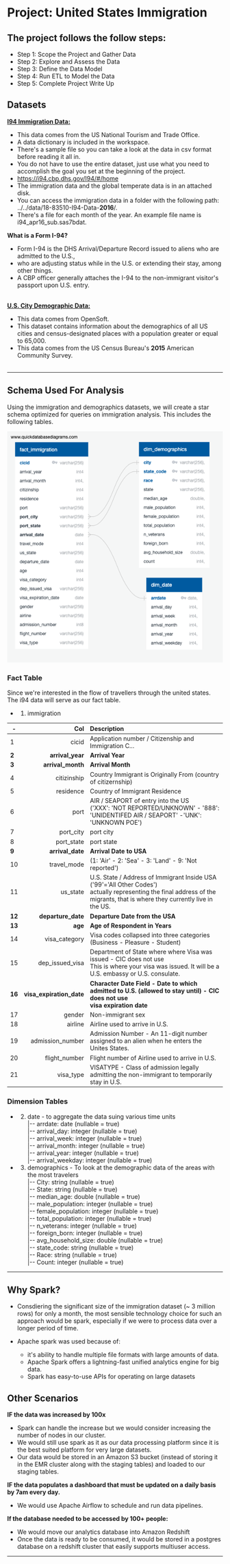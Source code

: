 # Project: United States Immigration

## The project follows the follow steps:
- Step 1: Scope the Project and Gather Data
- Step 2: Explore and Assess the Data
- Step 3: Define the Data Model
- Step 4: Run ETL to Model the Data
- Step 5: Complete Project Write Up

## Datasets
<a href='https://travel.trade.gov/research/reports/i94/historical/2016.html'><b>I94 Immigration Data:</b></a>
- This data comes from the US National Tourism and Trade Office. 
- A data dictionary is included in the workspace. 
- There's a sample file so you can take a look at the data in csv format before reading it all in. 
- You do not have to use the entire dataset, just use what you need to accomplish the goal you set at the beginning of the project.
- https://i94.cbp.dhs.gov/I94/#/home
- The immigration data and the global temperate data is in an attached disk.
- You can access the immigration data in a folder with the following path: ../../data/18-83510-I94-Data-**2016**/. 
- There's a file for each month of the year. An example file name is i94_apr16_sub.sas7bdat.

**What is a Form I-94?**
- Form I-94 is the DHS Arrival/Departure Record issued to aliens who are admitted to the U.S.,
- who are adjusting status while in the U.S. or extending their stay, among other things. 
- A CBP officer generally attaches the I-94 to the non-immigrant visitor's passport upon U.S. entry.
<br><br>

<a href='https://public.opendatasoft.com/explore/dataset/us-cities-demographics/export/'><b>U.S. City Demographic Data:</b></a>
- This data comes from OpenSoft. 
- This dataset contains information about the demographics of all US cities and census-designated places with a population greater or equal to 65,000. 
- This data comes from the US Census Bureau's **2015** American Community Survey.
<br><br>

***

## Schema Used For Analysis

Using the immigration and demographics datasets, we will create a star schema optimized for queries on immigration analysis. This includes the following tables.

<img alt="SCHEMA" src="US-Immigration-Schema.png" />

### Fact Table
Since we're interested in the flow of travellers through the united states. The i94 data will serve as our fact table. 

- 1. immigration 

| - | Col | Description|
| --- | ---: | :---| 
|1|cicid|Application number / Citizenship and Immigration C...|
|**2**|**arrival_year**|**Arrival Year**|
|**3**|**arrival_month**|**Arrival Month**|
|4|citizinship|Country Immigrant is Originally From (country of citizernship)|
|5|residence|Country of Immigrant Residence|
|6|port|AIR / SEAPORT of entry into the US<br> ('XXX': 'NOT REPORTED/UNKNOWN' - '888': 'UNIDENTIFED AIR / SEAPORT' -'UNK': 'UNKNOWN POE')|
|7|port_city| port city |
|8|port_state| port state |
|**9**|**arrival_date**|**Arrival Date to USA**|
|10|travel_mode| (1: 'Air' - 2: 'Sea' - 3: 'Land' -  9: 'Not reported') |
|11|us_state|U.S. State / Address of Immigrant Inside USA <br> ('99'='All Other Codes') <br> actually representing the final address of the migrants, that is where they currently live in the US.|
|**12**|**departure_date**|**Departure Date from the USA**|
|**13**|**age**|**Age of Respondent in Years**|
|14|visa_category|Visa codes collapsed into three categories <br> (Business - Pleasure - Student)|
|15|dep_issued_visa|Department of State where where Visa was issued - CIC does not use <br> This is where your visa was issued. It will be a U.S. embassy or U.S. consulate.|
|**16**|**visa_expiration_date**|**Character Date Field - Date to which admitted to U.S. (allowed to stay until) - CIC does not use <br>  visa expiration date  <br>**|
|17|gender|Non-immigrant sex|
|18|airline|Airline used to arrive in U.S.|
|19|admission_number|Admission Number - An 11-digit number assigned to an alien when he enters the Unites States.|
|20|flight_number|Flight number of Airline used to arrive in U.S.|
|21|visa_type|VISATYPE - Class of admission legally admitting the non-immigrant to temporarily stay in U.S.|


  
### Dimension Tables

- 2. date - to aggregate the data suing various time units <br>
     |-- arrdate: date (nullable = true) <br>
     |-- arrival_day: integer (nullable = true) <br>
     |-- arrival_week: integer (nullable = true) <br>
     |-- arrival_month: integer (nullable = true) <br>
     |-- arrival_year: integer (nullable = true) <br>
     |-- arrival_weekday: integer (nullable = true) <br>


- 3. demographics - To look at the demographic data of the areas with the most travelers <br>
     |-- City: string (nullable = true) <br>
     |-- State: string (nullable = true) <br>
     |-- median_age: double (nullable = true) <br>
     |-- male_population: integer (nullable = true) <br>
     |-- female_population: integer (nullable = true) <br>
     |-- total_population: integer (nullable = true) <br>
     |-- n_veterans: integer (nullable = true) <br>
     |-- foreign_born: integer (nullable = true) <br>
     |-- avg_household_size: double (nullable = true) <br>
     |-- state_code: string (nullable = true) <br>
     |-- Race: string (nullable = true) <br>
     |-- Count: integer (nullable = true) <br>

***

## Why Spark?
- Consdiering the significant size of the immigration dataset (~ 3 million rows) for only a month, the most sensible technology choice for such an approach would be spark, especially if we were to process data over a longer period of time.

- Apache spark was used because of:
    - it's ability to handle multiple file formats with large amounts of data.
    - Apache Spark offers a lightning-fast unified analytics engine for big data.
    - Spark has easy-to-use APIs for operating on large datasets


## Other Scenarios
**IF the data was increased by 100x**
- Spark can handle the increase but we would consider increasing the number of nodes in our cluster.
- We would still use spark as it as our data processing platform since it is the best suited platform for very large datasets.
- Our data would be stored in an Amazon S3 bucket (instead of storing it in the EMR cluster along with the staging tables) and loaded to our staging tables. 


**IF the data populates a dashboard that must be updated on a daily basis by 7am every day.**
- We would use Apache Airflow to schedule and run data pipelines.


**If the database needed to be accessed by 100+ people:**
- We would move our analytics database into Amazon Redshift
- Once the data is ready to be consumed, it would be stored in a postgres database on a redshift cluster that easily supports multiuser access.

***